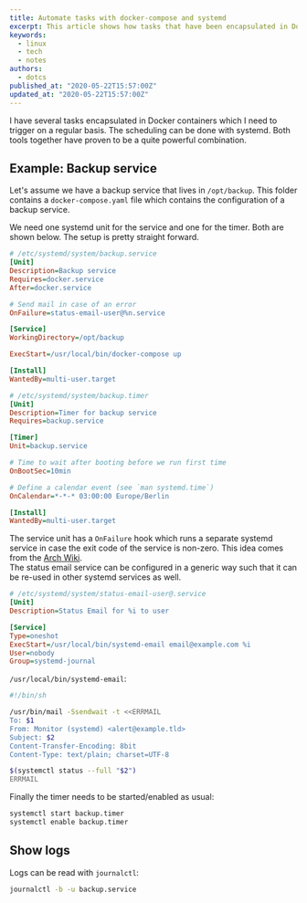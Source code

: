 ```yaml
---
title: Automate tasks with docker-compose and systemd
excerpt: This article shows how tasks that have been encapsulated in Docker containers can be controlled by systemd timers. In case of an error a separate systemd service is triggered which sends a mail which contains the last view lines from the journal log.
keywords:
  - linux
  - tech
  - notes
authors:
  - dotcs
published_at: "2020-05-22T15:57:00Z"
updated_at: "2020-05-22T15:57:00Z"
---
```


I have several tasks encapsulated in Docker containers which I need to trigger on a regular basis.
The scheduling can be done with systemd.
Both tools together have proven to be a quite powerful combination.

## Example: Backup service

Let's assume we have a backup service that lives in `/opt/backup`. 
This folder contains a `docker-compose.yaml` file which contains the configuration of a backup service.

We need one systemd unit for the service and one for the timer.
Both are shown below.
The setup is pretty straight forward. 

```ini
# /etc/systemd/system/backup.service
[Unit]
Description=Backup service
Requires=docker.service
After=docker.service

# Send mail in case of an error
OnFailure=status-email-user@%n.service

[Service]
WorkingDirectory=/opt/backup

ExecStart=/usr/local/bin/docker-compose up

[Install]
WantedBy=multi-user.target
```

```ini
# /etc/systemd/system/backup.timer
[Unit]
Description=Timer for backup service
Requires=backup.service

[Timer]
Unit=backup.service

# Time to wait after booting before we run first time
OnBootSec=10min

# Define a calendar event (see `man systemd.time`)
OnCalendar=*-*-* 03:00:00 Europe/Berlin

[Install]
WantedBy=multi-user.target
```

The service unit has a `OnFailure` hook which runs a separate systemd service in case the exit code of the service is non-zero.
This idea comes from the [Arch Wiki][archwiki-systemd-timers].  
The status email service can be configured in a generic way such that it can be re-used in other systemd services as well.

```ini
# /etc/systemd/system/status-email-user@.service
[Unit]
Description=Status Email for %i to user

[Service]
Type=oneshot
ExecStart=/usr/local/bin/systemd-email email@example.com %i
User=nobody
Group=systemd-journal
```

`/usr/local/bin/systemd-email`: 

```bash
#!/bin/sh

/usr/bin/mail -Ssendwait -t <<ERRMAIL
To: $1
From: Monitor (systemd) <alert@example.tld>
Subject: $2
Content-Transfer-Encoding: 8bit
Content-Type: text/plain; charset=UTF-8

$(systemctl status --full "$2")
ERRMAIL
```

Finally the timer needs to be started/enabled as usual:

```bash
systemctl start backup.timer
systemctl enable backup.timer
```

## Show logs

Logs can be read with `journalctl`:

```bash
journalctl -b -u backup.service
```

[archwiki-systemd-timers]: https://wiki.archlinux.org/index.php/Systemd/Timers#As_a_cron_replacement